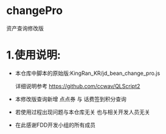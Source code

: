 # changePro
资产查询修改版

# 1.使用说明:

- 本仓库中脚本的原始版:KingRan_KR/jd_bean_change_pro.js

  详细说明参考 https://github.com/ccwav/QLScript2

- 本修改版查询新增 点点券 与 话费签到积分查询 

- 若使用过程出现问题与本仓库无关 也与相关开发人员无关

- 在此感谢FDD开发小组的所有成员

